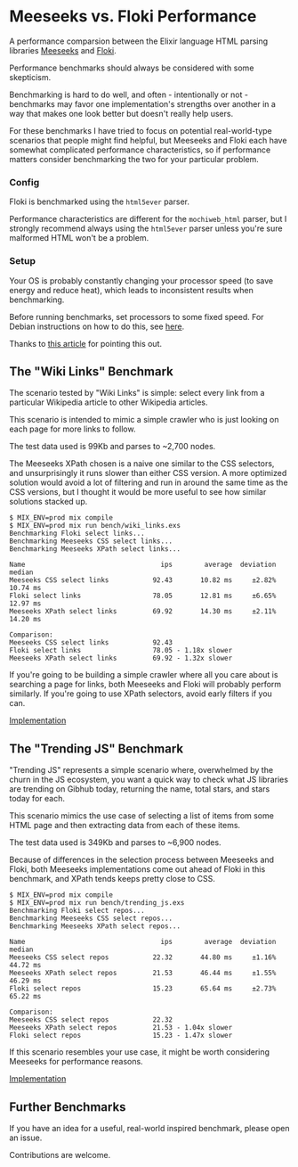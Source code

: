 # Meeseeks vs. Floki Performance

A performance comparsion between the Elixir language HTML parsing libraries [Meeseeks](https://github.com/mischov/meeseeks) and [Floki](https://github.com/philss/floki).

Performance benchmarks should always be considered with some skepticism.

Benchmarking is hard to do well, and often - intentionally or not - benchmarks may favor one implementation's strengths over another in a way that makes one look better but doesn't really help users.

For these benchmarks I have tried to focus on potential real-world-type scenarios that people might find helpful, but Meeseeks and Floki each have somewhat complicated performance characteristics, so if performance matters consider benchmarking the two for your particular problem.

### Config

Floki is benchmarked using the `html5ever` parser.

Performance characteristics are different for the `mochiweb_html` parser, but I strongly recommend always using the `html5ever` parser unless you're sure malformed HTML won't be a problem.

### Setup

Your OS is probably constantly changing your processor speed (to save energy and reduce heat), which leads to inconsistent results when benchmarking.

Before running benchmarks, set processors to some fixed speed. For Debian instructions on how to do this, see [here](https://wiki.debian.org/HowTo/CpuFrequencyScaling).

Thanks to [this article](https://medium.com/learn-elixir/speed-up-data-access-in-elixir-842617030514) for pointing this out.

## The "Wiki Links" Benchmark

The scenario tested by "Wiki Links" is simple: select every link from a particular Wikipedia article to other Wikipedia articles.

This scenario is intended to mimic a simple crawler who is just looking on each page for more links to follow.

The test data used is 99Kb and parses to ~2,700 nodes.

The Meeseeks XPath chosen is a naive one similar to the CSS selectors, and unsurprisingly it runs slower than either CSS version. A more optimized solution would avoid a lot of filtering and run in around the same time as the CSS versions, but I thought it would be more useful to see how similar solutions stacked up.

```
$ MIX_ENV=prod mix compile
$ MIX_ENV=prod mix run bench/wiki_links.exs
Benchmarking Floki select links...
Benchmarking Meeseeks CSS select links...
Benchmarking Meeseeks XPath select links...

Name                                  ips        average  deviation         median
Meeseeks CSS select links           92.43       10.82 ms     ±2.82%       10.74 ms
Floki select links                  78.05       12.81 ms     ±6.65%       12.97 ms
Meeseeks XPath select links         69.92       14.30 ms     ±2.11%       14.20 ms

Comparison:
Meeseeks CSS select links           92.43
Floki select links                  78.05 - 1.18x slower
Meeseeks XPath select links         69.92 - 1.32x slower
```

If you're going to be building a simple crawler where all you care about is searching a page for links, both Meeseeks and Floki will probably perform similarly. If you're going to use XPath selectors, avoid early filters if you can.

[Implementation](https://github.com/mischov/meeseeks_floki_bench/blob/master/lib/meeseeks_floki_bench/wiki_links.ex)

## The "Trending JS" Benchmark

"Trending JS" represents a simple scenario where, overwhelmed by the churn in the JS ecosystem, you want a quick way to check what JS libraries are trending on Gibhub today, returning the name, total stars, and stars today for each.

This scenario mimics the use case of selecting a list of items from some HTML page and then extracting data from each of these items.

The test data used is 349Kb and parses to ~6,900 nodes.

Because of differences in the selection process between Meeseeks and Floki, both Meeseeks implementations come out ahead of Floki in this benchmark, and XPath tends keeps pretty close to CSS.

```
$ MIX_ENV=prod mix compile
$ MIX_ENV=prod mix run bench/trending_js.exs
Benchmarking Floki select repos...
Benchmarking Meeseeks CSS select repos...
Benchmarking Meeseeks XPath select repos...

Name                                  ips        average  deviation         median
Meeseeks CSS select repos           22.32       44.80 ms     ±1.16%       44.72 ms
Meeseeks XPath select repos         21.53       46.44 ms     ±1.55%       46.29 ms
Floki select repos                  15.23       65.64 ms     ±2.73%       65.22 ms

Comparison:
Meeseeks CSS select repos           22.32
Meeseeks XPath select repos         21.53 - 1.04x slower
Floki select repos                  15.23 - 1.47x slower
```

If this scenario resembles your use case, it might be worth considering Meeseeks for performance reasons.

[Implementation](https://github.com/mischov/meeseeks_floki_bench/blob/master/lib/meeseeks_floki_bench/trending_js.ex)

## Further Benchmarks

If you have an idea for a useful, real-world inspired benchmark, please open an issue.

Contributions are welcome.
